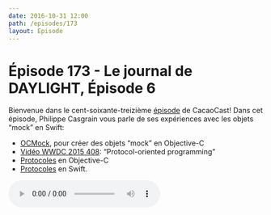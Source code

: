 ```yaml
---
date: 2016-10-31 12:00
path: /episodes/173
layout: Episode
---
```

# Épisode 173 - Le journal de DAYLIGHT, Épisode 6
<p>Bienvenue dans le cent-soixante-treizième <a href="https://archive.org/download/cacaocast/cacaocast_173_daylight_06.mp3">épisode</a> de CacaoCast! Dans cet épisode, Philippe Casgrain vous parle de ses expériences avec les objets “mock” en Swift:</p><ul><li><a href="http://ocmock.org">OCMock</a>, pour créer des objets “mock” en Objective-C<br/></li><li><a href="https://developer.apple.com/videos/play/wwdc2015/408/">Vidéo WWDC 2015 408</a>: “Protocol-oriented programming”</li><li><a href="https://developer.apple.com/library/content/documentation/Cocoa/Conceptual/ProgrammingWithObjectiveC/WorkingwithProtocols/WorkingwithProtocols.html">Protocoles</a> en Objective-C</li><li><a href="https://developer.apple.com/library/content/documentation/Swift/Conceptual/Swift_Programming_Language/Protocols.html">Protocoles</a> en Swift.<br/></li></ul>
<p><audio controls><source src="https://archive.org/download/cacaocast/cacaocast_173_daylight_06.mp3" type="audio/mpeg"><source src="https://archive.org/download/cacaocast/cacaocast_173_daylight_06.mp3" type="audio/mp4">Votre navigateur ne supporte pas l'élément audio / Your browser does not support the audio element.</audio></p>
